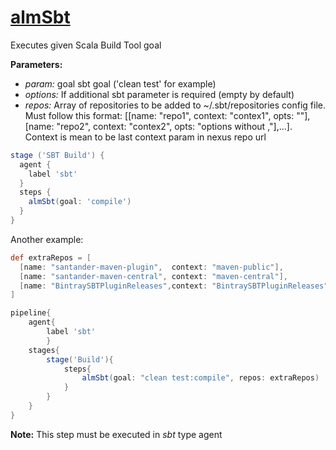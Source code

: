 # [almSbt](/vars/almSbt.groovy)

Executes given Scala Build Tool goal

**Parameters:**
- *param:* goal sbt goal ('clean test' for example)
- *options:* If additional sbt parameter is required (empty by default)
- *repos:* Array of repositories to be added to ~/.sbt/repositories config file. Must follow this format: [[name: "repo1", context: "contex1", opts: ""],[name: "repo2", context: "contex2", opts: "options without ,"],...]. Context is mean to be last context param in nexus repo url

```groovy
stage ('SBT Build') {
  agent {
    label 'sbt'
  }
  steps {
    almSbt(goal: 'compile')
  }
}
```

Another example:

```groovy
def extraRepos = [
  [name: "santander-maven-plugin",  context: "maven-public"],
  [name: "santander-maven-central", context: "maven-central"],
  [name: "BintraySBTPluginReleases",context: "BintraySBTPluginReleases", opts: ""]
]

pipeline{
    agent{
        label 'sbt'
        }
    stages{
        stage('Build'){
            steps{
                almSbt(goal: "clean test:compile", repos: extraRepos)
            }
        }
    }
}
```

**Note:** This step must be executed in *sbt* type agent